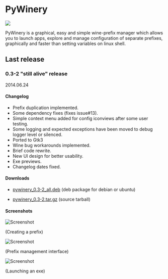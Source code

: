 # PyWinery

![](https://raw.githubusercontent.com/ergoithz/pywinery/master/branches/0.3/pywinery/pywinery.svg)

PyWinery is a graphical, easy and simple wine-prefix manager which allows you to launch apps, explore and manage configuration of separate prefixes, graphically and faster than setting variables on linux shell.

## Last release

### 0.3-2 "still alive" release

2014.06.24

#### Changelog
  * Prefix duplication implemented.
  * Some dependency fixes (fixes issue#13).
  * Simple context menu added for config iconviews after some user testing.
  * Some logging and expected exceptions have been moved to debug logger level or silenced.
  * Ported to Gtk3
  * Wine bug workarounds implemented.
  * Brief code rewrite.
  * New UI design for better usability.
  * Exe previews.
  * Changelog dates fixed.

#### Downloads
* [pywinery_0.3-2_all.deb](https://docs.google.com/file/d/0B4gfhO4VUgcfRnc5SDNHSzIzdFk) (deb package for debian or ubuntu)

* [pywinery_0.3-2.tar.gz](https://drive.google.com/file/d/0B4gfhO4VUgcfb2Z1RkNQT2wyYlU) (source tarball)

#### Screenshots
![Screenshot](http://pywinery.googlecode.com/svn/screenshots/0.3-2a.png)

(Creating a prefix)

![Screenshot](http://pywinery.googlecode.com/svn/screenshots/0.3-2b.png)

(Prefix management interface)

![Screenshot](http://pywinery.googlecode.com/svn/screenshots/0.3-2c.png)

(Launching an exe)
